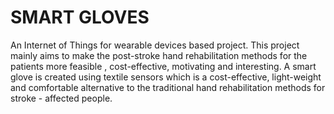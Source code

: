 # SMART GLOVES
An Internet of Things for wearable devices based project. This project mainly aims to make the post-stroke hand rehabilitation methods for the patients more feasible , cost-effective, motivating and interesting. A smart glove is created using textile sensors which is a cost-effective, light-weight and comfortable alternative to the traditional hand rehabilitation methods for stroke - affected people.
